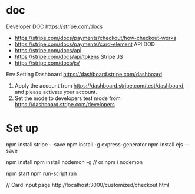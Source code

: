# doc
Developer DOC
https://stripe.com/docs
  - https://stripe.com/docs/payments/checkout/how-checkout-works
  - https://stripe.com/docs/payments/card-element
API DOD
  - https://stripe.com/docs/api
  - https://stripe.com/docs/api/tokens
Stripe JS
  - https://stripe.com/docs/js/
  
Env Setting
Dashboard
https://dashboard.stripe.com/dashboard
1. Apply the account from https://dashboard.stripe.com/test/dashboard, and please activate your account.
2. Set the mode to developers test mode from https://dashboard.stripe.com/developers

# Set up
npm install stripe --save
npm install -g express-generator
npm install ejs --save

npm install
npm install nodemon -g
// or npm i nodemon


npm start
npm run-script run

// Card input page
http://localhost:3000/customized/checkout.html
